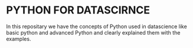 
# PYTHON FOR DATASCIRNCE

In this repositary we have the concepts of  Python used in datascience like  basic python and  advanced Python and clearly explained them with the examples.


